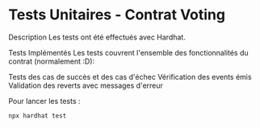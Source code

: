 # Tests Unitaires - Contrat Voting

Description
Les tests ont été effectués avec Hardhat.

Tests Implémentés
Les tests couvrent l'ensemble des fonctionnalités du contrat (normalement :D):

Tests des cas de succès et des cas d'échec
Vérification des events émis
Validation des reverts avec messages d'erreur

Pour lancer les tests : 
```shell
npx hardhat test
```
